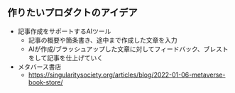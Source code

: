 ## 作りたいプロダクトのアイデア

- 記事作成をサポートするAIツール
  -  記事の概要や箇条書き、途中まで作成した文章を入力
  -  AIが作成/ブラッシュアップした文章に対してフィードバック、ブレストをして記事を仕上げていく
- メタバース書店
  - https://singularitysociety.org/articles/blog/2022-01-06-metaverse-book-store/
